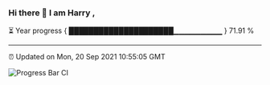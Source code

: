 ### Hi there 👋 I am Harry , 

⏳ Year progress { █████████████████████▁▁▁▁▁▁▁▁▁ } 71.91 %

---

⏰ Updated on Mon, 20 Sep 2021 10:55:05 GMT

![Progress Bar CI](https://github.com/duykhang68/duykhang68/workflows/Progress%20Bar%20CI/badge.svg)
